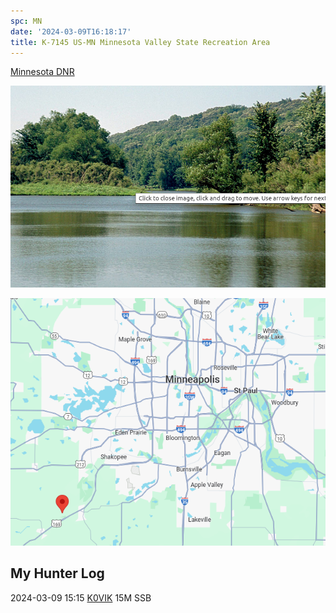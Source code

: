 ```yaml
---
spc: MN
date: '2024-03-09T16:18:17'
title: K-7145 US-MN Minnesota Valley State Recreation Area
---
```


[Minnesota DNR](https://www.dnr.state.mn.us/state_parks/park.html?id=sra00304#information)

![pasted_image.png](/static/pasted_image_0100.png)

![pasted_image001.png](/static/pasted_image001_0083.png)


## My Hunter Log
2024-03-09  15:15 [K0VIK](https://www.qrz.com/db/K0VIK)  15M SSB